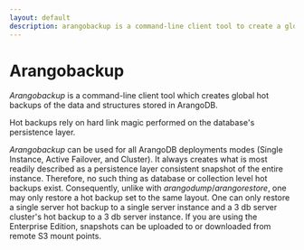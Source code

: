 ```yaml
---
layout: default
description: arangobackup is a command-line client tool to create a global hot backups of an ArangoDB instance
---
```

Arangobackup
============

_Arangobackup_ is a command-line client tool which creates global hot
backups of the data and structures stored in ArangoDB.

Hot backups rely on hard link magic performed on the database's
persistence layer.

_Arangobackup_ can be used for all ArangoDB deployments modes (Single
Instance, Active Failover, and Cluster). It always creates what
is most readily described as a persistence layer consistent snapshot
of the entire instance. Therefore, no such thing as database or
collection level hot backups exist. Consequently, unlike with
_arangodump_/_arangorestore_, one may only restore a hot backup set to
the same layout. One can only restore a single server hot backup to a
single server instance and a 3 db server cluster's hot backup to a 3
db server instance.
If you are using the Enterprise Edition, snapshots can be uploaded to
or downloaded from remote S3 mount points. 
